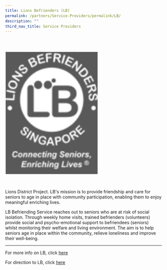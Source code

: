 ```yaml
---
title: Lions Befrienders (LB)
permalink: /partners/Service-Providers/permalink/LB/
description: ""
third_nav_title: Service Providers
---
```

 <tr>  
		<td><img src="/images/LB.jpg" 
						 style="width:300px;"/></td>  	
  </tr>   
---------------------------------------

Lions District Project. LB's mission is to provide friendship and care for seniors to age in place with community participation, enabling them to enjoy meaningful enriching lives.

LB Befriending Service reaches out to seniors who are at risk of social isolation. Through weekly home visits, trained befrienders (volunteers) provide social and psycho-emotional support to befriendees (seniors) whilst monitoring their welfare and living environment. The aim is to help seniors age in place within the community, relieve loneliness and improve their well-being.


---------------------------------------------------

For more info on LB, click [here](https://www.lionsbefrienders.org.sg/)


For direction to LB, click [here](https://www.google.com/maps/place/Lions+Befrienders+HQ/@1.2849059,103.684463,12z/data=!4m5!3m4!1s0x31da197e7daf0425:0xe561f0e01541502c!8m2!3d1.2849016!4d103.824554)